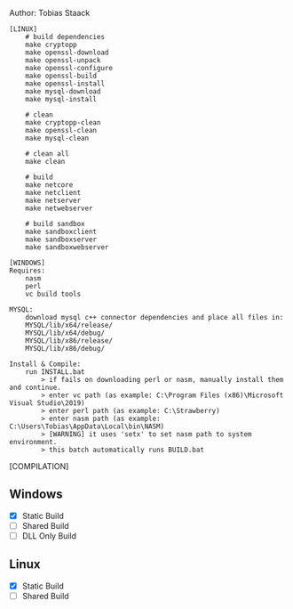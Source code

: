 Author: Tobias Staack

	[LINUX]
		# build dependencies
		make cryptopp
		make openssl-download
		make openssl-unpack
		make openssl-configure
		make openssl-build
		make openssl-install
		make mysql-download
		make mysql-install
		
		# clean
		make cryptopp-clean
		make openssl-clean
		make mysql-clean
		
		# clean all
		make clean
		
		# build
		make netcore
		make netclient
		make netserver
		make netwebserver
		
		# build sandbox
		make sandboxclient
		make sandboxserver
		make sandboxwebserver
	
	[WINDOWS]
	Requires:
		nasm
		perl
		vc build tools
	
	MYSQL:
		download mysql c++ connector dependencies and place all files in:
		MYSQL/lib/x64/release/
		MYSQL/lib/x64/debug/
		MYSQL/lib/x86/release/
		MYSQL/lib/x86/debug/
		
	Install & Compile:
		run INSTALL.bat
			> if fails on downloading perl or nasm, manually install them and continue.
			> enter vc path (as example: C:\Program Files (x86)\Microsoft Visual Studio\2019)
			> enter perl path (as example: C:\Strawberry)
			> enter nasm path (as example: C:\Users\Tobias\AppData\Local\bin\NASM)
			> [WARNING] it uses 'setx' to set nasm path to system environment.
			> this batch automatically runs BUILD.bat
	
[COMPILATION]
## Windows
- [x] Static Build
- [ ] Shared Build
- [ ] DLL Only Build
		
## Linux
- [x] Static Build
- [ ] Shared Build
